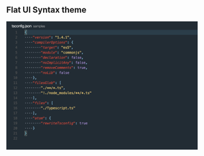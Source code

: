 ## Flat UI Syntax theme

![Flat-ui-syntax](https://raw.githubusercontent.com/danibram/flat-ui-syntax-vscode/master/screenshot.png)
